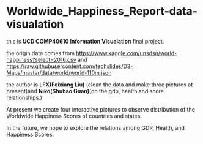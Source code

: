 # Worldwide_Happiness_Report-data-visualation

this is **UCD COMP40610 Information Visualation** final project.

the origin data comes from https://www.kaggle.com/unsdsn/world-happiness?select=2016.csv and https://raw.githubusercontent.com/techslides/D3-Maps/master/data/world/world-110m.json

the author is **LFX(Feixiang Liu)** (clean the data and make three pictures at present)and **Niko(Shuhao Guan)**(do the gdp, health and score relationships.)

At present we create four interactive pictures to observe distribution of the Worldwide Happiness Scores of countries and states.

In the future, we  hope to explore the relations among GDP, Health, and Happiness Scores.
